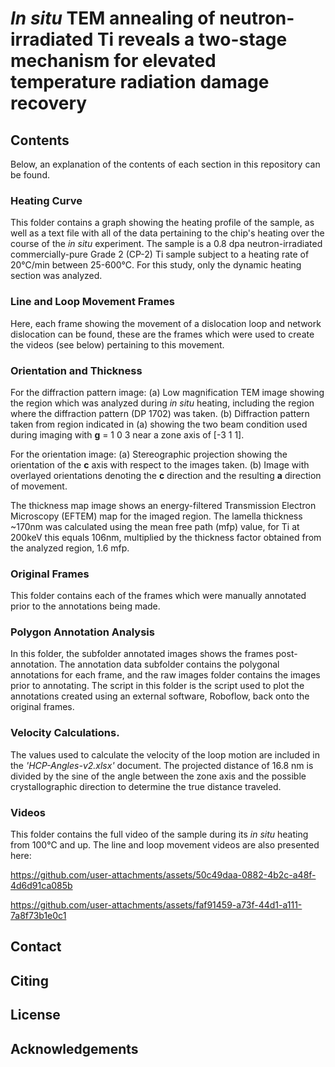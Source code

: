 # _In situ_ TEM annealing of neutron-irradiated Ti reveals a two-stage mechanism for elevated temperature radiation damage recovery
## Contents
Below, an explanation of the contents of each section in this repository can be found.

### Heating Curve
This folder contains a graph showing the heating profile of the sample, as well as a text file with all of the data pertaining to the chip's heating over the course of the _in situ_ experiment. The sample is a 0.8 dpa neutron-irradiated commercially-pure Grade 2 (CP-2) Ti sample subject to a heating rate of 20°C/min between 25-600°C. For this study, only the dynamic heating section was analyzed.

### Line and Loop Movement Frames
Here, each frame showing the movement of a dislocation loop and network dislocation can be found, these are the frames which were used to create the videos (see below) pertaining to this movement.

### Orientation and Thickness
For the diffraction pattern image: (a) Low magnification TEM image showing the region which was analyzed during _in situ_ heating, including the region where the diffraction pattern (DP 1702) was taken. (b) Diffraction pattern taken from region indicated in (a) showing the two beam condition used during imaging with **g** = 1 0 3 near a zone axis of [-3 1 1].

For the orientation image: (a) Stereographic projection showing the orientation of the **c** axis with respect to the images taken. (b) Image with overlayed orientations denoting the **c** direction and the resulting **a** direction of movement.

The thickness map image shows an energy-filtered Transmission Electron Microscopy (EFTEM) map for the imaged region. The lamella thickness ~170nm was calculated using the mean free path (mfp) value, for Ti at 200keV this equals 106nm, multiplied by the thickness factor obtained from the analyzed region, 1.6 mfp.

### Original Frames
This folder contains each of the frames which were manually annotated prior to the annotations being made.

### Polygon Annotation Analysis
In this folder, the subfolder annotated images shows the frames post-annotation. The annotation data subfolder contains the polygonal annotations for each frame, and the raw images folder contains the images prior to annotating. The script in this folder is the script used to plot the annotations created using an external software, Roboflow, back onto the original frames.

### Velocity Calculations.
The values used to calculate the velocity of the loop motion are included in the _'HCP-Angles-v2.xlsx'_ document. The projected distance of 16.8 nm is divided by the sine of the angle between the zone axis and the possible crystallographic direction to determine the true distance traveled.

### Videos
This folder contains the full video of the sample during its _in situ_ heating from 100°C and up. The line and loop movement videos are also presented here:

https://github.com/user-attachments/assets/50c49daa-0882-4b2c-a48f-4d6d91ca085b

https://github.com/user-attachments/assets/faf91459-a73f-44d1-a111-7a8f73b1e0c1


## Contact
## Citing
## License
## Acknowledgements
